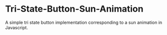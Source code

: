 # Tri-State-Button-Sun-Animation
A simple tri state button implementation corresponding to a sun animation in Javascript.
